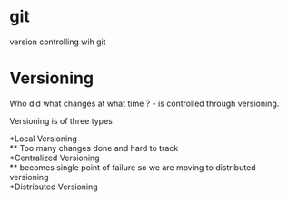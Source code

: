 # git
version controlling wih git

# Versioning 
Who did what changes at what time ? - is controlled through versioning.

Versioning is of three types<br>

*Local Versioning<br> 
** Too many changes done and hard to track<br> 
*Centralized Versioning<br>
** becomes single point of failure so we are moving to distributed versioning<br> 
*Distributed Versioning<br>

